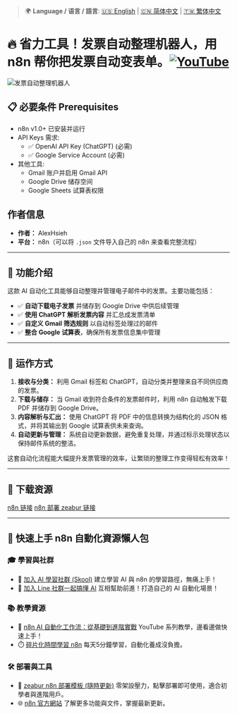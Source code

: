 > 🌍 **Language / 语言 / 語言**: [🇺🇸 English](./readme-en.md) | [🇨🇳 简体中文](./readme-cn.md) | [🇹🇼 繁体中文](./readme.md)

# 🔥 省力工具！发票自动整理机器人，用 n8n 帮你把发票自动变表单。[![YouTube](https://img.shields.io/badge/Watch%20on-YouTube-red?logo=youtube)](https://www.youtube.com/channel/UCDMJaaMu3nGNc7bNKMAtS7Q)

![发票自动整理机器人](https://github.com/qwedsazxc78/ai-automation-n8n/blob/main/n8n/1-simple-invoice-automation/cover.png?raw=true)

## 📋 必要条件 Prerequisites

- n8n v1.0+ 已安装并运行
- API Keys 需求:
  - ✅ OpenAI API Key (ChatGPT) (必需)
  - ✅ Google Service Account (必需)
- 其他工具:
  - Gmail 账户并启用 Gmail API
  - Google Drive 储存空间
  - Google Sheets 试算表权限

## 作者信息

* **作者：** AlexHsieh
* **平台：** n8n（可以将 `.json` 文件导入自己的 n8n 来查看完整流程）

---

## 📌 功能介绍

这款 AI 自动化工具能够自动整理并管理电子邮件中的发票。主要功能包括：

* ✅ **自动下载电子发票** 并储存到 Google Drive 中供后续管理
* ✅ **使用 ChatGPT 解析发票内容** 并汇总成发票清单
* ✅ **自定义 Gmail 筛选规则** 以自动标签处理过的邮件
* ✅ **整合 Google 试算表**，确保所有发票信息集中管理

---

## 🔧 运作方式

1. **接收与分类：** 利用 Gmail 标签和 ChatGPT，自动分类并整理来自不同供应商的发票。
2. **下载与储存：** 当 Gmail 收到符合条件的发票邮件时，利用 n8n 自动触发下载 PDF 并储存到 Google Drive。
3. **内容解析与汇出：** 使用 ChatGPT 将 PDF 中的信息转换为结构化的 JSON 格式，并将其输出到 Google 试算表供未来查询。
4. **自动更新与管理：** 系统自动更新数据，避免重复处理，并通过标示处理状态以保持邮件系统的整洁。

这套自动化流程能大幅提升发票管理的效率，让繁琐的整理工作变得轻松有效率！

---

## 🚀 下载资源

[n8n 链接](https://n8n.io/)
[n8n 部署 zeabur 链接](https://zeabur.com/referral?referralCode=qwedsazxc78)

---

## 🚀 快速上手 n8n 自動化資源懶人包

### 🎓 學習與社群

* 🔗 [加入 AI 學習社群 (Skool)](https://www.skool.com/ai-brain-alex/about?ref=5dde9b20e8e7432aa9a01df6e89685f4)
  建立學習 AI 與 n8n 的學習路徑，無痛上手！
* 🔗 [加入 Line 社群一起搞懂 AI](https://line.me/ti/g2/ZypIgLSzVPweRBgBqKvaRU10WEmnotuZOr7Lpg)
  互相幫助前進！打造自己的 AI 自動化場景！

### 📚 教學資源

* 🎥 [n8n AI 自動化工作流：從基礎到進階實戰](https://youtube.com/playlist?list=PLUf88uk7T54I83MBdbuXgUuA8rVklF4FA&si=wHsQw8YJu-erSdLd)
  YouTube 系列教學，邊看邊做快速上手！
* ⏱️ [碎片化時間學習 n8n](https://youtube.com/playlist?list=PLUf88uk7T54Iv6LV2NFgdTghaX2cPhtgH&si=G3gj2qn179ZFUqAZ)
  每天5分鐘學習，自動化養成沒負擔。

### 🛠️ 部署與工具

* 🧩 [zeabur n8n 部署模板 (隨時更新)](https://zeabur.com/zh-TW/templates/0TUVZ7?referralDesktop=qwedsazxc78)
  零架設壓力，點擊部署即可使用，適合初學者與進階用戶。
* 🌐 [n8n 官方網站](https://n8n.io/)
  了解更多功能與文件，掌握最新更新。
